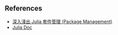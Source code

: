 ## References
* [深入淺出 Julia 套件管理 (Package Management)](https://medium.com/@jamescchuang/%E6%B7%B1%E5%85%A5%E6%B7%BA%E5%87%BA-julia-%E5%A5%97%E4%BB%B6%E7%AE%A1%E7%90%86-package-management-617b424d1d1d)
* [Julia Doc](https://docs.julialang.org/en/v1/stdlib/Pkg/index.html)